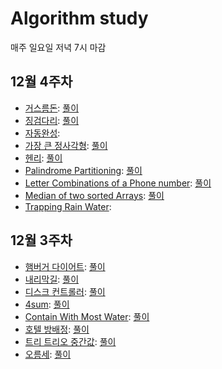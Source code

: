 # Algorithm study
매주 일요일 저녁 7시 마감


## 12월 4주차
- [거스름돈](https://programmers.co.kr/learn/courses/30/lessons/12907): [풀이](https://sysgongbu.tistory.com/77)
- [징검다리](https://programmers.co.kr/learn/courses/30/lessons/43236): [풀이](https://sysgongbu.tistory.com/80)
- [자동완성](https://programmers.co.kr/learn/courses/30/lessons/17685): 
- [가장 큰 정사각형](https://www.acmicpc.net/problem/1915): [풀이](https://sysgongbu.tistory.com/79)
- [헨리](https://www.acmicpc.net/problem/10253): [풀이](https://sysgongbu.tistory.com/78)
- [Palindrome Partitioning](https://leetcode.com/problems/palindrome-partitioning/): [풀이](https://sysgongbu.tistory.com/81)
- [Letter Combinations of a Phone number](https://leetcode.com/problems/letter-combinations-of-a-phone-number/): [풀이](https://sysgongbu.tistory.com/82)
- [Median of two sorted Arrays](https://leetcode.com/problems/median-of-two-sorted-arrays/): [풀이](https://sysgongbu.tistory.com/83)
- [Trapping Rain Water](https://leetcode.com/problems/trapping-rain-water/):

## 12월 3주차
- [햄버거 다이어트](https://swexpertacademy.com/main/code/problem/problemDetail.do?contestProbId=AWT-lPB6dHUDFAVT&categoryId=AWT-lPB6dHUDFAVT&categoryType=CODE): [풀이](https://sysgongbu.tistory.com/59)
- [내리막길](https://www.acmicpc.net/problem/1520): [풀이](https://sysgongbu.tistory.com/60?category=1133693)
- [디스크 컨트롤러](https://programmers.co.kr/learn/courses/30/lessons/42627): [풀이](https://sysgongbu.tistory.com/61?category=1133693)
- [4sum](https://leetcode.com/problems/4sum/): [풀이](https://sysgongbu.tistory.com/66)
- [Contain With Most Water](https://leetcode.com/problems/container-with-most-water/): [풀이](https://sysgongbu.tistory.com/67)
- [호텔 방배정](https://programmers.co.kr/learn/courses/30/lessons/64063): [풀이](https://sysgongbu.tistory.com/69)
- [트리 트리오 중간값](https://programmers.co.kr/learn/courses/30/lessons/68937): [풀이](https://sysgongbu.tistory.com/75)
- [오름세](https://www.acmicpc.net/problem/3745): [풀이](https://sysgongbu.tistory.com/76)
